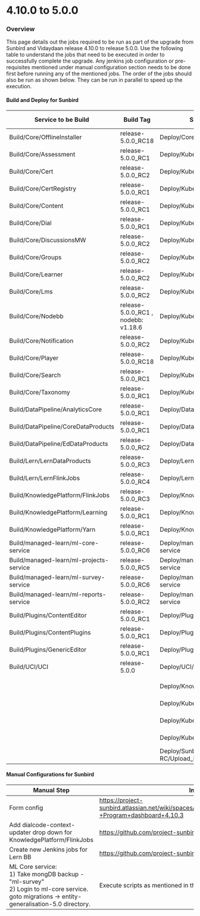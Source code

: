 # 4.10.0 to 5.0.0

### Overview <a href="#overview" id="overview"></a>

This page details out the jobs required to be run as part of the upgrade from Sunbird and Vidaydaan release 4.10.0 to release 5.0.0. Use the following table to understand the jobs that need to be executed in order to successfully complete the upgrade. Any jenkins job configuration or pre-requisites mentioned under manual configuration section needs to be done first before running any of the mentioned jobs. The order of the jobs should also be run as shown below. They can be run in parallel to speed up the execution.

#### Build and Deploy for Sunbird <a href="#build-and-deploy-for-sunbird" id="build-and-deploy-for-sunbird"></a>

| Service to be Build                     | Build Tag                           | Service to Deploy                        | Deploy Tag        | Comments         |
|-----------------------------------------|-------------------------------------|------------------------------------------|-------------------|------------------|
| Build/Core/OfflineInstaller             | release-5.0.0_RC18                  | Deploy/Core/OfflineInstaller             | release-5.0.0_RC2 |                  |
| Build/Core/Assessment                   | release-5.0.0_RC1                   | Deploy/Kubernetes/Assessment             | release-5.0.0_RC2 |                  |
| Build/Core/Cert                         | release-5.0.0_RC2                   | Deploy/Kubernetes/Cert                   | release-5.0.0_RC2 |                  |
| Build/Core/CertRegistry                 | release-5.0.0_RC1                   | Deploy/Kubernetes/CertRegistry           | release-5.0.0_RC2 |                  |
| Build/Core/Content                      | release-5.0.0_RC1                   | Deploy/Kubernetes/Content                | release-5.0.0_RC2 |                  |
| Build/Core/Dial                         | release-5.0.0_RC1                   | Deploy/Kubernetes/Dial                   | release-5.0.0_RC2 |                  |
| Build/Core/DiscussionsMW                | release-5.0.0_RC2                   | Deploy/Kubernetes/DiscussionsMW          | release-5.0.0_RC2 |                  |
| Build/Core/Groups                       | release-5.0.0_RC2                   | Deploy/Kubernetes/Groups                 | release-5.0.0_RC2 |                  |
| Build/Core/Learner                      | release-5.0.0_RC2                   | Deploy/Kubernetes/Learner                | release-5.0.0_RC2 |                  |
| Build/Core/Lms                          | release-5.0.0_RC2                   | Deploy/Kubernetes/Lms                    | release-5.0.0_RC2 |                  |
| Build/Core/Nodebb                       | release-5.0.0_RC1 , nodebb: v1.18.6 | Deploy/Kubernetes/Nodebb                 | release-5.0.0_RC2 |                  |
| Build/Core/Notification                 | release-5.0.0_RC2                   | Deploy/Kubernetes/Notification           | release-5.0.0_RC2 |                  |
| Build/Core/Player                       | release-5.0.0_RC18                  | Deploy/Kubernetes/Player                 | release-5.0.0_RC2 |                  |
| Build/Core/Search                       | release-5.0.0_RC1                   | Deploy/Kubernetes/Search                 | release-5.0.0_RC2 |                  |
| Build/Core/Taxonomy                     | release-5.0.0_RC1                   | Deploy/Kubernetes/Taxonomy               | release-5.0.0_RC2 |                  |
| Build/DataPipeline/AnalyticsCore        | release-5.0.0_RC1                   | Deploy/DataPipeline/AnalyticsCore        | release-5.0.0_RC1 |                  |
| Build/DataPipeline/CoreDataProducts     | release-5.0.0_RC1                   | Deploy/DataPipeline/CoreDataProducts     | release-5.0.0_RC1 |                  |
| Build/DataPipeline/EdDataProducts       | release-5.0.0_RC2                   | Deploy/DataPipeline/EdDataProducts       | release-5.0.0_RC1 |                  |
| Build/Lern/LernDataProducts             | release-5.0.0_RC3                   | Deploy/Lern/LernDataProducts             | release-5.0.0_RC3 | New Lern BB jobs |
| Build/Lern/LernFlinkJobs                | release-5.0.0_RC4                   | Deploy/Lern/LernFlinkJobs                | release-5.0.0_RC4 | New Lern BB jobs |
| Build/KnowledgePlatform/FlinkJobs       | release-5.0.0_RC3                   | Deploy/KnowledgePlatform/FlinkJobs       | release-5.0.0_RC2 |                  |
| Build/KnowledgePlatform/Learning        | release-5.0.0_RC1                   | Deploy/KnowledgePlatform/Learning        | release-5.0.0_RC2 |                  |
| Build/KnowledgePlatform/Yarn            | release-5.0.0_RC1                   | Deploy/KnowledgePlatform/Yarn            | release-5.0.0_RC2 |                  |
| Build/managed-learn/ml-core-service     | release-5.0.0_RC6                   | Deploy/managed-learn/ml-core-service     | release-5.0.0_RC2 |                  |
| Build/managed-learn/ml-projects-service | release-5.0.0_RC5                   | Deploy/managed-learn/ml-projects-service | release-5.0.0_RC2 |                  |
| Build/managed-learn/ml-survey-service   | release-5.0.0_RC6                   | Deploy/managed-learn/ml-survey-service   | release-5.0.0_RC2 |                  |
| Build/managed-learn/ml-reports-service  | release-5.0.0_RC2                   | Deploy/managed-learn/ml-reports-service  | release-5.0.0_RC2 |                  |
| Build/Plugins/ContentEditor             | release-5.0.0_RC1                   | Deploy/Plugins/ContentEditor             | release-5.0.0_RC2 |                  |
| Build/Plugins/ContentPlugins            | release-5.0.0_RC1                   | Deploy/Plugins/ContentPlugins            | release-5.0.0_RC2 |                  |
| Build/Plugins/GenericEditor             | release-5.0.0_RC1                   | Deploy/Plugins/GenericEditor             | release-5.0.0_RC2 |                  |
| Build/UCI/UCI                           | release-5.0.0                       | Deploy/UCI/UCI                           | release-5.0.0_RC2 |                  |
|                                         |                                     |                                          |                   |                  |
|                                         |                                     | Deploy/KnowledgePlatform/KafkaSetup      | release-5.0.0_RC2 |                  |
|                                         |                                     | Deploy/Kubernetes/Keycloak               | release-5.0.0_RC2 |                  |
|                                         |                                     | Deploy/Kubernetes/DialUploadSchema       | release-5.0.0_RC2 |                  |
|                                         |                                     | Deploy/Kubernetes/PublicDIALSchema       | release-5.0.0_RC2 |                  |
|                                         |                                     | Deploy/Sunbird-RC/Upload_RC_Schema       | release-5.0.0_RC2 |                  |

#### Manual Configurations for Sunbird <a href="#manual-configurations-for-sunbird" id="manual-configurations-for-sunbird"></a>
| Manual Step                                                                                                                                                                                                        | Instruction                                                                                                  |
|--------------------------------------------------------------------------------------------------------------------------------------------------------------------------------------------------------------------|--------------------------------------------------------------------------------------------------------------|
| Form config                                                                                                                                                                                                        | https://project-sunbird.atlassian.net/wiki/spaces/MC/pages/3222962177/Form+config+-+Program+dashboard+4.10.3 |
| Add dialcode-context-updater drop down for KnowledgePlatform/FlinkJobs                                                                                                                                             | https://github.com/project-sunbird/sunbird-devops/pull/3470                                                  |
| Create  new Jenkins jobs for Lern BB                                                                                                                                                                               | https://github.com/project-sunbird/sunbird-devops/pull/3529                                                  |
| ML Core service: </br> 1) Take mongDB backup - "ml-survey" </br> 2) Login to ml-core service. goto migrations -> entity-generalisation-5.0 directory. | Execute scripts as mentioned in the README file inside this directory.                                                                                                        |                                                                                                            |                                  |                                                                                                                                 &                                                                                                       


